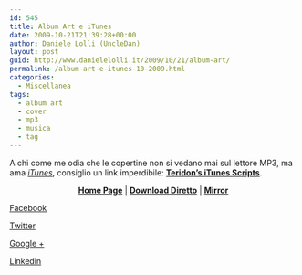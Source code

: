 ```yaml
---
id: 545
title: Album Art e iTunes
date: 2009-10-21T21:39:28+00:00
author: Daniele Lolli (UncleDan)
layout: post
guid: http://www.danielelolli.it/2009/10/21/album-art/
permalink: /album-art-e-itunes-10-2009.html
categories:
  - Miscellanea
tags:
  - album art
  - cover
  - mp3
  - musica
  - tag
---
```

A chi come me odia che le copertine non si vedano mai sul lettore MP3, ma ama _<a href="http://www.apple.com/it/itunes/" target="_blank">iTunes</a>_, consiglio un link imperdibile: <a href="http://mysite.verizon.net/teridon/itunesscripts/index.html" target="_blank"><strong>Teridon&#8217;s iTunes Scripts</strong></a>.

<p style="text-align: center;">
  <strong><a href="http://mysite.verizon.net/teridon/itunesscripts/index.html" target="_blank">Home Page</a></strong> | <strong><a href="http://mysite.verizon.net/teridon/itunesscripts/teridons_itunes_scripts.zip" target="_blank">Download Diretto</a></strong> | <a href="http://www.danielelolli.it/files/archive/Articles/album-art-e-itunes-10-2009/teridons_itunes_scripts.zip"><strong>Mirror</strong></a>
</p>

<div class="container_share">
  <a href="http://www.facebook.com/sharer.php?u=http://www.danielelolli.it/album-art-e-itunes-10-2009.html&t=Album Art e iTunes" target="_blank" class="button_purab_share facebook"><span><i class="icon-facebook"></i></span>
  
  <p>
    Facebook
  </p></a> 
  
  <a href="http://twitter.com/share?url=http://www.danielelolli.it/album-art-e-itunes-10-2009.html&text=Album Art e iTunes" target="_blank" class="button_purab_share twitter"><span><i class="icon-twitter"></i></span>
  
  <p>
    Twitter
  </p></a> 
  
  <a href="https://plus.google.com/share?url=http://www.danielelolli.it/album-art-e-itunes-10-2009.html" target="_blank" class="button_purab_share google-plus"><span><i class="icon-google-plus"></i></span>
  
  <p>
    Google +
  </p></a> 
  
  <a href="http://www.linkedin.com/shareArticle?mini=true&url=http://www.danielelolli.it/album-art-e-itunes-10-2009.html&title=Album Art e iTunes" target="_blank" class="button_purab_share linkedin"><span><i class="icon-linkedin"></i></span>
  
  <p>
    Linkedin
  </p></a>
</div>
